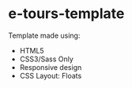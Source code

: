 # e-tours-template

Template made using:
- HTML5
- CSS3/Sass Only
- Responsive design
- CSS Layout: Floats
